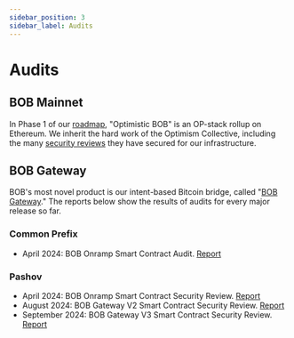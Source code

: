 ```yaml
---
sidebar_position: 3
sidebar_label: Audits
---
```


# Audits

## BOB Mainnet

In Phase 1 of our [roadmap](/learn/introduction/roadmap.md), "Optimistic BOB" is an OP-stack rollup on Ethereum. We inherit the hard work of the Optimism Collective, including the many [security reviews](https://github.com/ethereum-optimism/optimism/tree/v1.1.4/technical-documents/security-reviews) they have secured for our infrastructure.

## BOB Gateway

BOB's most novel product is our intent-based Bitcoin bridge, called "[BOB Gateway](/learn/user-guides/bob-gateway/index.md)." The reports below show the results of audits for every major release so far.

### Common Prefix

- April 2024: BOB Onramp Smart Contract Audit. [Report](Common-Prefix-Audit-Report-2024.pdf)

### Pashov

- April 2024: BOB Onramp Smart Contract Security Review. [Report](Pashov-Audit-Report-2024-v1.pdf)
- August 2024: BOB Gateway V2 Smart Contract Security Review. [Report](Pashov-Audit-Report-2024-v2.pdf)
- September 2024: BOB Gateway V3 Smart Contract Security Review. [Report](Pashov-Audit-Report-2024-v3.pdf)
